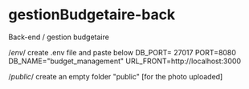 # gestionBudgetaire-back
Back-end / gestion budgetaire


/*env*/
create .env file and paste below
DB_PORT= 27017
PORT=8080
DB_NAME="budget_management"
URL_FRONT=http://localhost:3000

/*public*/
create an empty folder "public" [for the photo uploaded]


